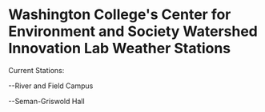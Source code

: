 # Washington College's Center for Environment and Society Watershed Innovation Lab Weather Stations
Current Stations:

--River and Field Campus

--Seman-Griswold Hall
